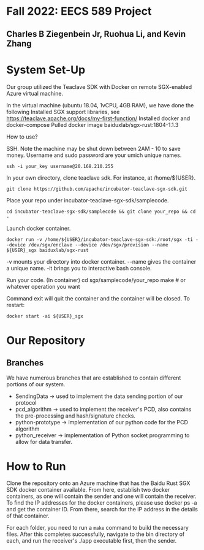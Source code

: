 # Fall 2022: EECS 589 Project
## Charles B Ziegenbein Jr, Ruohua Li, and Kevin Zhang

# System Set-Up
Our group utilized the Teaclave SDK with Docker on remote SGX-enabled Azure virtual machine.

In the virtual machine (ubuntu 18.04, 1vCPU, 4GB RAM), we have done the following
Installed SGX support libraries, see https://teaclave.apache.org/docs/my-first-function/ 
Installed docker and docker-compose
Pulled docker image baiduxlab/sgx-rust:1804-1.1.3

How to use?

SSH. Note the machine may be shut down between 2AM - 10 to save money. Username and sudo password are your umich unique names.
```
ssh -i your_key username@20.168.210.255
```

In your own directory, clone teaclave sdk. For instance, at /home/${USER}.
```
git clone https://github.com/apache/incubator-teaclave-sgx-sdk.git
```

Place your repo under incubator-teaclave-sgx-sdk/samplecode.
```
cd incubator-teaclave-sgx-sdk/samplecode && git clone your_repo && cd -
```

Launch docker container.
```
docker run -v /home/${USER}/incubator-teaclave-sgx-sdk:/root/sgx -ti --device /dev/sgx/enclave --device /dev/sgx/provision --name ${USER}_sgx baiduxlab/sgx-rust
```
-v mounts your directory into docker container. --name gives the container a unique name. -it brings you to interactive bash console.

Run your code.
(In container)
cd sgx/samplecode/your_repo
make # or whatever operation you want

Command exit will quit the container and the container will be closed. To restart:

```
docker start -ai ${USER}_sgx
```

# Our Repository
## Branches
We have numerous branches that are established to contain different portions of our system.

* SendingData -> used to implement the data sending portion of our protocol
* pcd_algorithm -> used to implement the receiver's PCD, also contains the pre-processing and hash/signature checks.
* python-prototype -> implementation of our python code for the PCD algorithm
* python_receiver -> implementation of Python socket programming to allow for data transfer.

# How to Run
Clone the repository onto an Azure machine that has the Baidu Rust SGX SDK docker container available. From here, establish two docker containers, as one will contain the 
sender and one will contain the receiver. To find the IP addresses for the docker containers, please use docker ps -a and get the container ID. From there, search for the IP
address in the details of that container.

For each folder, you need to run a ```make``` command to build the necessary files. After this completes successfully, navigate to the bin directory of each, and run the receiver's ./app executable first, then the sender.
